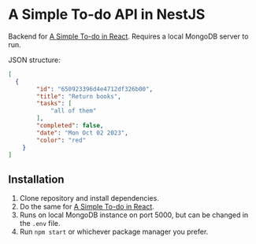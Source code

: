<h1>A Simple To-do API in NestJS</h1>

Backend for <a href="https://github.com/jeanings/todo-frontend">A Simple To-do in React</a>.
Requires a local MongoDB server to run.

JSON structure:
```json
[
  {
        "id": "650923396d4e4712df326b00",
        "title": "Return books",
        "tasks": [
            "all of them"
        ],
        "completed": false,
        "date": "Mon Oct 02 2023",
        "color": "red"
    }
]
```

<h2>Installation</h2>

1. Clone repository and install dependencies.
2. Do the same for <a href="https://github.com/jeanings/todo-frontend">A Simple To-do in React</a>.
3. Runs on local MongoDB instance on port 5000, but can be changed in the `.env` file.
4. Run `npm start` or whichever package manager you prefer.
